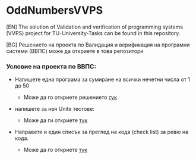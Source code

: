 # OddNumbersVVPS

[EN] The solution of Validation and verification of programming systems (VVPS) project for TU-University-Tasks can be found in this repository.

[BG] Решението на проекта по Валидация и верификация на програмни системи (ВВПС) може да откриете в това репозитори

### Условие на проекта по ВВПС: 

* Напишете една програма за сумиране на всички нечетни числа от 1 до 50
  - Може да го откриете решението [тук](https://github.com/Bzahov98/OddNumbersVVPS/blob/master/src/main/java/odd/OddNumberUtils.java)

* напишете за нея Unite тестове:
  - Може да ги откриете [тук](https://github.com/Bzahov98/OddNumbersVVPS/blob/master/src/test/java/odd/OddNumberUtilsTest.java)

* Направете и един списък за преглед на кода (check list) за ревю на кода. 
  - Може да го откриете [тук](https://github.com/Bzahov98/OddNumbersVVPS/blob/master/CheckListSumOddNumbers.pdf) 
